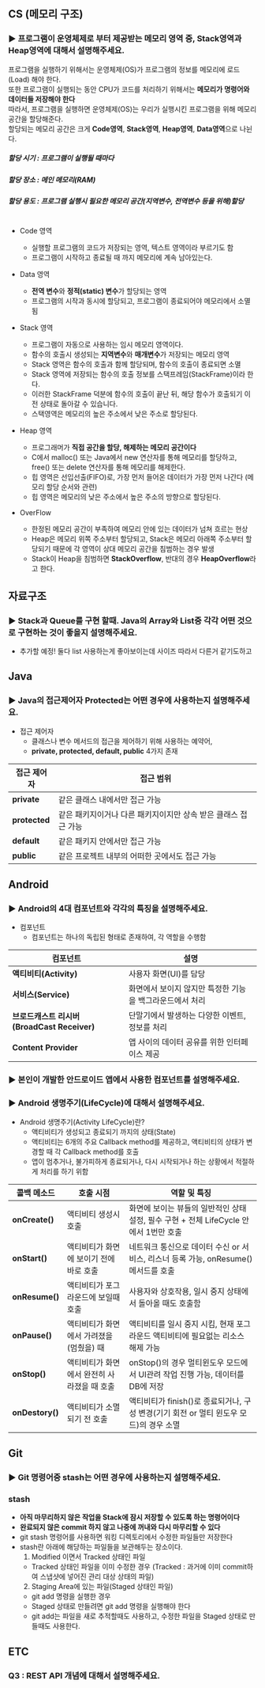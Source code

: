 ## CS (메모리 구조)
### :arrow_forward: 프로그램이 운영체제로 부터 제공받는 메모리 영역 중, Stack영역과 Heap영역에 대해서 설명해주세요.

프로그램을 실행하기 위해서는 운영체제(OS)가 프로그램의 정보를 메모리에 로드(Load) 해야 한다.  
또한 프로그램이 실행되는 동안 CPU가 코드를 처리하기 위해서는 **메모리가 명령어와 데이터들 저장해야 한다**   
따라서, 프로그램을 실행하면 운영체제(OS)는 우리가 실행시킨 프로그램을 위해 메모리 공간을 할당해준다.  
할당되는 메모리 공간은 크게 **Code영역**, **Stack영역**, **Heap영역**, **Data영역**으로 나뉜다.  

##### 할당 시기 : 프로그램이 실행될 때마다  
##### 할당 장소 : 메인 메모리(RAM)  
##### 할당 용도 : 프로그램 실행시 필요한 메모리 공간(지역변수, 전역변수 등을 위해)할당  <br><br>

* Code 영역
  - 실행할 프로그램의 코드가 저장되는 영역, 텍스트 영역이라 부르기도 함
  - 프로그램이 시작하고 종료될 때 까지 메모리에 계속 남아있는다.

* Data 영역
  -  **전역 변수**와 **정적(static) 변수**가 할당되는 영역
  - 프로그램의 시작과 동시에 할당되고, 프로그램이 종료되어야 메모리에서 소멸됨 

* Stack 영역
  - 프로그램이 자동으로 사용하는 임시 메모리 영역이다.
  - 함수의 호출시 생성되는 **지역변수**와 **매개변수**가 저장되는 메모리 영역
  - Stack 영역은 함수의 호출과 함께 할당되며, 함수의 호출이 종료되면 소멸
  - Stack 영역에 저장되는 함수의 호출 정보를 스택프레임(StackFrame)이라 한다.  
  - 이러한 StackFrame 덕분에 함수의 호출이 끝난 뒤, 해당 함수가 호출되기 이전 상태로 돌아갈 수 있습니다.
  - 스택영역은 메모리의 높은 주소에서 낮은 주소로 할당된다.  
 
* Heap 영역
  - 프로그래머가 **직접 공간을 할당, 해제하는 메모리 공간이다**  
  - C에서 malloc() 또는 Java에서 new 연산자를 통해 메모리를 할당하고, free() 또는 delete 연산자를 통해 메모리를 해제한다.  
  - 힙 영역은 선입선출(FIFO)로, 가장 먼저 들어온 데이터가 가장 먼저 나간다 (메모리 할당 순서와 관련)
  - 힙 영역은 메모리의 낮은 주소에서 높은 주소의 방향으로 할당된다.  

* OverFlow
  - 한정된 메모리 공간이 부족하여 메모리 안에 있는 데이터가 넘쳐 흐르는 현상
  - Heap은 메모리 위쪽 주소부터 할당되고, Stack은 메모리 아래쪽 주소부터 할당되기 때문에 각 영역이 상대 메모리 공간을 침범하는 경우 발생  
  - Stack이 Heap을 침범하면 **StackOverflow**, 반대의 경우 **HeapOverflow**라고 한다.    

## 자료구조
### :arrow_forward: Stack과 Queue를 구현 할때. Java의 Array와 List중 각각 어떤 것으로 구현하는 것이 좋을지 설명해주세요.
* 추가할 예정! 둘다 list 사용하는게 좋아보이는데 사이즈 따라서 다른거 같기도하고

## Java
### :arrow_forward: Java의 접근제어자 Protected는 어떤 경우에 사용하는지 설명해주세요.

* 접근 제어자
  - 클래스나 변수 메서드의 접근을 제어하기 위해 사용하는 예약어,
  - **private, protected, default, public** 4가지 존재
 
|접근 제어자|접근 범위|
|------|---|
|**private**|같은 클래스 내에서만 접근 가능|
|**protected**|같은 패키지이거나 다른 패키지이지만 상속 받은 클래스 접근 가능|
|**default**|같은 패키지 안에서만 접근 가능|
|**public**|같은 프로젝트 내부의 어떠한 곳에서도 접근 가능|


## Android
### :arrow_forward: Android의 4대 컴포넌트와 각각의 특징을 설명해주세요.

* 컴포넌트
  - 컴포넌트는 하나의 독립된 형태로 존재하여, 각 역할을 수행함  
  
|컴포넌트|설명|
|------|---|
|**액티비티(Activity)**|사용자 화면(UI)를 담당|
|**서비스(Service)**|화면에서 보이지 않지만 특정한 기능을 백그라운드에서 처리|
|**브로드캐스트 리시버(BroadCast Receiver)**|단말기에서 발생하는 다양한 이벤트, 정보를 처리|
|**Content Provider**|앱 사이의 데이터 공유를 위한 인터페이스 제공|

### :arrow_forward: 본인이 개발한 안드로이드 앱에서 사용한 컴포넌트를 설명해주세요.  
### :arrow_forward: Android 생명주기(LifeCycle)에 대해서 설명해주세요.
* Android 생명주기(Activity LifeCycle)란?
  - 액티비티가 생성되고 종료되기 까지의 상태(State)
  - 액티비티는 6개의 주요 Callback method를 제공하고, 액티비티의 상태가 변경할 때 각 Callback method를 호출
  - 앱이 멈추거나, 불가피하게 종료되거나, 다시 시작되거나 하는 상황에서 적절하게 처리를 하기 위함

|콜백 메소드|호출 시점|역할 및 특징|
|------|---|---|
|**onCreate()**|액티비티 생성시 호출|화면에 보이는 뷰들의 일반적인 상태 설정, 필수 구현 + 전체 LifeCycle 안에서 1번만 호출|
|**onStart()**|액티비티가 화면에 보이기 전에 바로 호출|네트워크 통신으로 데이터 수신 or 서비스, 리스너 등록 가능, onResume() 메서드를 호출| 
|**onResume()**|액티비티가 포그라운드에 보일때 호출|사용자와 상호작용, 일시 중지 상태에서 돌아올 때도 호출함|
|**onPause()**|액티비티가 화면에서 가려졌을(멈췄을) 때|액티비티를 일시 중지 시킴, 현재 포그라운드 액티비티에 필요없는 리소스 해제 가능|
|**onStop()**|액티비티가 화면에서 완전히 사라졌을 때 호출|onStop()의 경우 멀티윈도우 모드에서 UI관려 작업 진행 가능, 데이터를 DB에 저장|
|**onDestory()**|액티비티가 소멸되기 전 호출|액티비티가 finish()로 종료되거나, 구성 변경(기기 회전 or 멀티 윈도우 모드)의 경우 소멸|

## Git
### :arrow_forward: Git 명령어중 stash는 어떤 경우에 사용하는지 설명해주세요.  

### stash ###
  * **아직 마무리하지 않은 작업을 Stack에 잠시 저장할 수 있도록 하는 명령어이다**  
  * **완료되지 않은 commit 하지 않고 나중에 꺼내와 다시 마무리할 수 있다**  
  * git stash 명령어를 사용하면 워킹 디렉토리에서 수정한 파일들만 저장한다
  * stash란 아래에 해당하는 파일들을 보관해두는 장소이다.
    1. Modified 이면서 Tracked 상태인 파일
      - Tracked 상태인 파일을 이미 수정한 경우 (Tracked : 과거에 이미 commit하여 스냅샷에 넣어진 관리 대상 상태의 파일)
    2. Staging Area에 있는 파일(Staged 상태인 파일)
      - git add 명령을 실행한 경우
      - Staged 상태로 만들려면 git add 명령을 실행해야 한다
      - git add는 파일을 새로 추적할때도 사용하고, 수정한 파일을 Staged 상태로 만들때도 사용한다.
  

## ETC
### Q3 : REST API 개념에 대해서 설명해주세요.
